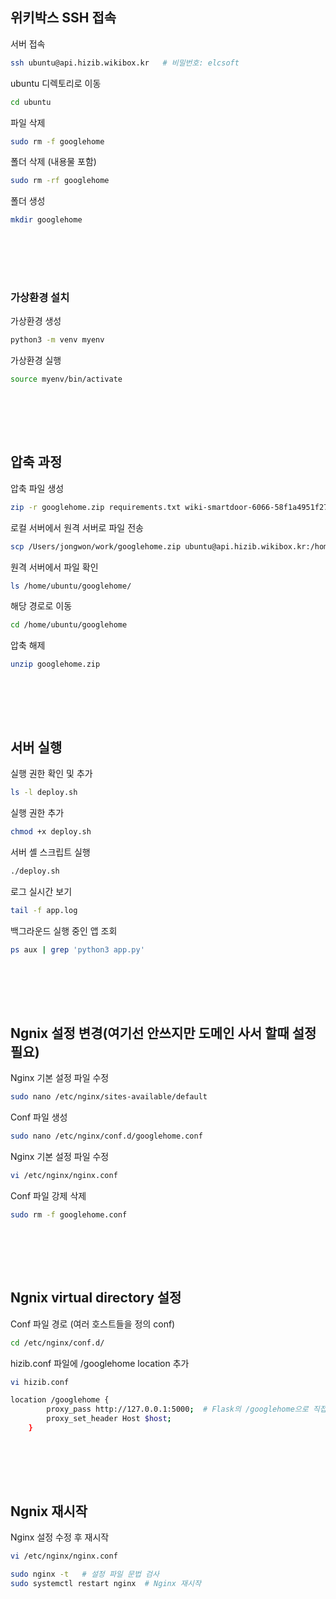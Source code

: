 ## 위키박스 SSH 접속

서버 접속
```bash
ssh ubuntu@api.hizib.wikibox.kr   # 비밀번호: elcsoft
```

ubuntu 디렉토리로 이동

```bash
cd ubuntu
```

파일 삭제
```bash
sudo rm -f googlehome
```

폴더 삭제 (내용물 포함)
```bash
sudo rm -rf googlehome
```

폴더 생성
```bash
mkdir googlehome
```

<br><br>
---
### 가상환경 설치

가상환경 생성

```bash
python3 -m venv myenv
```

가상환경 실행
```bash
source myenv/bin/activate
```
<br><br>
---
## 압축 과정

압축 파일 생성

```bash
zip -r googlehome.zip requirements.txt wiki-smartdoor-6066-58f1a4951f27.json deploy.sh templates app.py config.json
```

로컬 서버에서 원격 서버로 파일 전송
```bash
scp /Users/jongwon/work/googlehome.zip ubuntu@api.hizib.wikibox.kr:/home/ubuntu/googlehome/
```

원격 서버에서 파일 확인

```bash
ls /home/ubuntu/googlehome/
```

해당 경로로 이동

```bash
cd /home/ubuntu/googlehome
```

압축 해제

```bash
unzip googlehome.zip
```
<br><br>
---
## 서버 실행
실행 권한 확인 및 추가

```bash
ls -l deploy.sh
```

실행 권한 추가
```bash
chmod +x deploy.sh
```


서버 셸 스크립트 실행
```bash
./deploy.sh
```

로그 실시간 보기

```bash
tail -f app.log
```

백그라운드 실행 중인 앱 조회
```bash
ps aux | grep 'python3 app.py'
```

<br><br>
---
## Ngnix 설정 변경(여기선 안쓰지만 도메인 사서 할때 설정 필요)
Nginx 기본 설정 파일 수정

```bash
sudo nano /etc/nginx/sites-available/default
```
Conf 파일 생성

```bash
sudo nano /etc/nginx/conf.d/googlehome.conf
```

Nginx 기본 설정 파일 수정

```bash
vi /etc/nginx/nginx.conf
```

Conf 파일 강제 삭제

```bash
sudo rm -f googlehome.conf
```
<br><br>
---
## Ngnix virtual directory 설정

Conf 파일 경로 (여러 호스트들을 정의 conf)

```bash
cd /etc/nginx/conf.d/
```

hizib.conf 파일에 /googlehome location 추가

```bash
vi hizib.conf
```

```bash
location /googlehome {
        proxy_pass http://127.0.0.1:5000;  # Flask의 /googlehome으로 직접 전달
        proxy_set_header Host $host;
    }
```

<br><br>
---
## Ngnix 재시작

Nginx 설정 수정 후 재시작
```bash
vi /etc/nginx/nginx.conf
```

```bash
sudo nginx -t   # 설정 파일 문법 검사
sudo systemctl restart nginx  # Nginx 재시작
```
